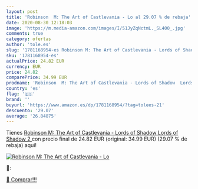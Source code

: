 ```yaml
---
layout: post
title: 'Robinson  M: The Art of Castlevania - Lo al 29.07 % de rebaja'
date: 2020-08-30 12:18:03
image: 'https://m.media-amazon.com/images/I/51JyZqNctmL._SL400_.jpg'
comments: true
category: ofertas
author: 'tole.es'
slug: '1781168954-es Robinson M: The Art of Castlevania - Lords of Shadow Lords...'
sku: '1781168954-es'
actualPrice: 24.82 EUR
currency: EUR
price: 24.82
comparePrice: 34.99 EUR
prodname: 'Robinson  M: The Art of Castlevania - Lords of Shadow  Lords of Shadow 2 '
country: 'es'
flag: '🇪🇸'
brand: ''
buyurl: 'https://www.amazon.es/dp/1781168954/?tag=tolees-21'
descuento: '29.07'
average: '26.84875'
---
```


Tienes [Robinson  M: The Art of Castlevania - Lords of Shadow  Lords of Shadow 2 ](https://www.amazon.es/dp/1781168954/?tag=tolees-21) con precio final de  24.82 EUR (original: 34.99 EUR) (29.07 %  de rebaja) aqui!

[![Robinson  M: The Art of Castlevania - Lo](https://m.media-amazon.com/images/I/51JyZqNctmL._SL400_.jpg)](https://www.amazon.es/dp/1781168954/?tag=tolees-21)

🔎:


[🛒 Comprar!!!](https://www.amazon.es/dp/1781168954/?tag=tolees-21)
